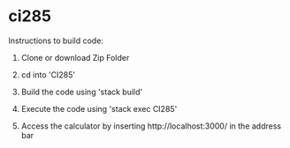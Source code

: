 # ci285

Instructions to build code:

1) Clone or download Zip Folder

2) cd into 'CI285'

3) Build the code using 'stack build'

4) Execute the code using 'stack exec CI285'

5) Access the calculator by inserting http://localhost:3000/ in the address bar
